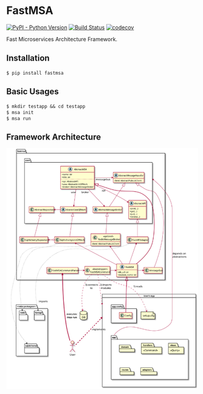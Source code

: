 # FastMSA

[![PyPI - Python Version](https://img.shields.io/pypi/pyversions/fastmsa)]()
[![Build Status](https://travis-ci.com/2021-msa-study/fastmsa.svg?branch=main)](https://travis-ci.com/2021-msa-study/fastmsa)
[![codecov](https://codecov.io/gh/2021-msa-study/fastmsa/branch/main/graph/badge.svg?token=IKCYRJZRKE)](https://codecov.io/gh/2021-msa-study/fastmsa)

Fast Microservices Architecture Framework.

## Installation

```
$ pip install fastmsa
```

## Basic Usages

```
$ mkdir testapp && cd testapp
$ msa init
$ msa run
```

## Framework Architecture

![Framework Architecture Overview](https://raw.githubusercontent.com/2021-msa-study/fastmsa/main/docs/diagrams/out/abstract/overview.svg)